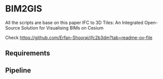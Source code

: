 # BIM2GIS
All the scripts are base on this paper IFC to 3D Tiles: An Integrated Open-Source Solution for Visualising BIMs on Cesium

Check https://github.com/Erfan-Shooraj/ifc2b3dm?tab=readme-ov-file


## Requirements

## Pipeline
